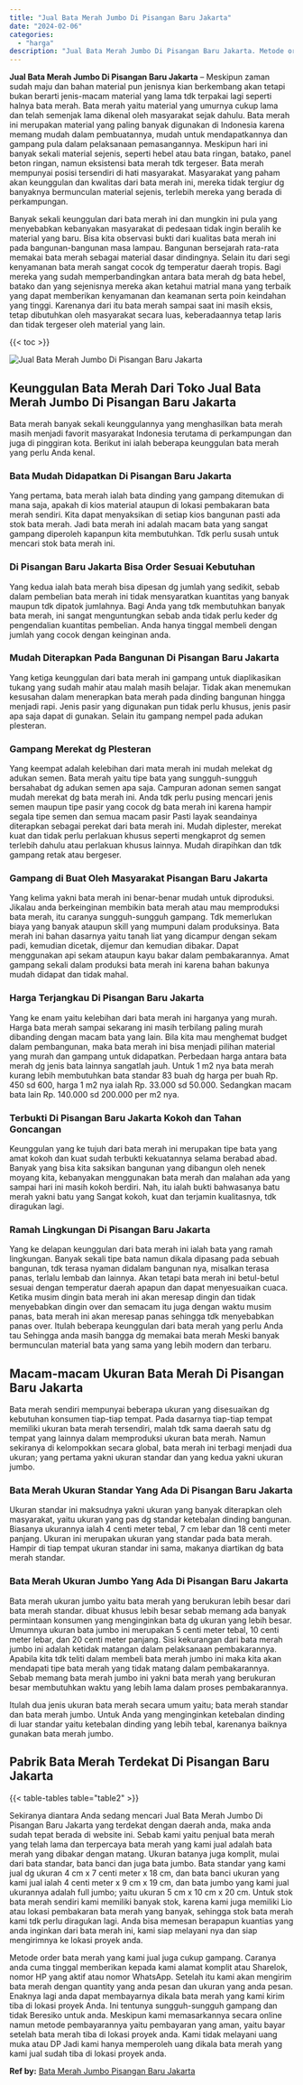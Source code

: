 ```yaml
---
title: "Jual Bata Merah Jumbo Di Pisangan Baru Jakarta"
date: "2024-02-06"
categories: 
  - "harga"
description: "Jual Bata Merah Jumbo Di Pisangan Baru Jakarta. Metode order bata merah yang kami jual juga cukup gampang. Caranya anda cuma tinggal memberikan kepada kami a..."
---
```


**Jual Bata Merah Jumbo Di Pisangan Baru Jakarta** – Meskipun zaman sudah maju dan bahan material pun jenisnya kian berkembang akan tetapi bukan berarti jenis-macam material yang lama tdk terpakai lagi seperti halnya bata merah. Bata merah yaitu material yang umurnya cukup lama dan telah semenjak lama dikenal oleh masyarakat sejak dahulu. Bata merah ini merupakan material yang paling banyak digunakan di Indonesia karena memang mudah dalam pembuatannya, mudah untuk mendapatkannya dan gampang pula dalam pelaksanaan pemasangannya. Meskipun hari ini banyak sekali material sejenis, seperti hebel atau bata ringan, batako, panel beton ringan, namun eksistensi bata merah tdk tergeser. Bata merah mempunyai posisi tersendiri di hati masyarakat. Masyarakat yang paham akan keunggulan dan kwalitas dari bata merah ini, mereka tidak tergiur dg banyaknya bermunculan material sejenis, terlebih mereka yang berada di perkampungan.

Banyak sekali keunggulan dari bata merah ini dan mungkin ini pula yang menyebabkan kebanyakan masyarakat di pedesaan tidak ingin beralih ke material yang baru. Bisa kita observasi bukti dari kualitas bata merah ini pada bangunan-bangunan masa lampau. Bangunan bersejarah rata-rata memakai bata merah sebagai material dasar dindingnya. Selain itu dari segi kenyamanan bata merah sangat cocok dg temperatur daerah tropis. Bagi mereka yang sudah memperbandingkan antara bata merah dg bata hebel, batako dan yang sejenisnya mereka akan ketahui matrial mana yang terbaik yang dapat memberikan kenyamanan dan keamanan serta poin keindahan yang tinggi. Karenanya dari itu bata merah sampai saat ini masih eksis, tetap dibutuhkan oleh masyarakat secara luas, keberadaannya tetap laris dan tidak tergeser oleh material yang lain.

{{< toc >}}

![Jual Bata Merah Jumbo Di Pisangan Baru Jakarta](/images/jual-bata-merah-30.png)

## Keunggulan Bata Merah Dari Toko Jual Bata Merah Jumbo Di Pisangan Baru Jakarta

Bata merah banyak sekali keunggulannya yang menghasilkan bata merah masih menjadi favorit masyarakat Indonesia terutama di perkampungan dan juga di pinggiran kota. Berikut ini ialah beberapa keunggulan bata merah yang perlu Anda kenal.

### Bata Mudah Didapatkan Di Pisangan Baru Jakarta

Yang pertama, bata merah ialah bata dinding yang gampang ditemukan di mana saja, apakah di kios material ataupun di lokasi pembakaran bata merah sendiri. Kita dapat menyaksikan di setiap kios bangunan pasti ada stok bata merah. Jadi bata merah ini adalah macam bata yang sangat gampang diperoleh kapanpun kita membutuhkan. Tdk perlu susah untuk mencari stok bata merah ini.

### Di Pisangan Baru Jakarta Bisa Order Sesuai Kebutuhan

Yang kedua ialah bata merah bisa dipesan dg jumlah yang sedikit, sebab dalam pembelian bata merah ini tidak mensyaratkan kuantitas yang banyak maupun tdk dipatok jumlahnya. Bagi Anda yang tdk membutuhkan banyak bata merah, ini sangat menguntungkan sebab anda tidak perlu keder dg pengendalian kuantitas pembelian. Anda hanya tinggal membeli dengan jumlah yang cocok dengan keinginan anda.

### Mudah Diterapkan Pada Bangunan Di Pisangan Baru Jakarta

Yang ketiga keunggulan dari bata merah ini gampang untuk diaplikasikan tukang yang sudah mahir atau malah masih belajar. Tidak akan menemukan kesusahan dalam menerapkan bata merah pada dinding bangunan hingga menjadi rapi. Jenis pasir yang digunakan pun tidak perlu khusus, jenis pasir apa saja dapat di gunakan. Selain itu gampang nempel pada adukan plesteran.

### Gampang Merekat dg Plesteran

Yang keempat adalah kelebihan dari mata merah ini mudah melekat dg adukan semen. Bata merah yaitu tipe bata yang sungguh-sungguh bersahabat dg adukan semen apa saja. Campuran adonan semen sangat mudah merekat dg bata merah ini. Anda tdk perlu pusing mencari jenis semen maupun tipe pasir yang cocok dg bata merah ini karena hampir segala tipe semen dan semua macam pasir Pasti layak seandainya diterapkan sebagai perekat dari bata merah ini. Mudah diplester, merekat kuat dan tidak perlu perlakuan khusus seperti mengkaprot dg semen terlebih dahulu atau perlakuan khusus lainnya. Mudah dirapihkan dan tdk gampang retak atau bergeser.

### Gampang di Buat Oleh Masyarakat Pisangan Baru Jakarta

Yang kelima yakni bata merah ini benar-benar mudah untuk diproduksi. Jikalau anda berkeinginan membikin bata merah atau mau memproduksi bata merah, itu caranya sungguh-sungguh gampang. Tdk memerlukan biaya yang banyak ataupun skill yang mumpuni dalam produksinya. Bata merah ini bahan dasarnya yaitu tanah liat yang dicampur dengan sekam padi, kemudian dicetak, dijemur dan kemudian dibakar. Dapat menggunakan api sekam ataupun kayu bakar dalam pembakarannya. Amat gampang sekali dalam produksi bata merah ini karena bahan bakunya mudah didapat dan tidak mahal.

### Harga Terjangkau Di Pisangan Baru Jakarta

Yang ke enam yaitu kelebihan dari bata merah ini harganya yang murah. Harga bata merah sampai sekarang ini masih terbilang paling murah dibanding dengan macam bata yang lain. Bila kita mau menghemat budget dalam pembangunan, maka bata merah ini bisa menjadi pilihan material yang murah dan gampang untuk didapatkan. Perbedaan harga antara bata merah dg jenis bata lainnya sangatlah jauh. Untuk 1 m2 nya bata merah kurang lebih membutuhkan bata standar 83 buah dg harga per buah Rp. 450 sd 600, harga 1 m2 nya ialah Rp. 33.000 sd 50.000. Sedangkan macam bata lain Rp. 140.000 sd 200.000 per m2 nya.

### Terbukti Di Pisangan Baru Jakarta Kokoh dan Tahan Goncangan

Keunggulan yang ke tujuh dari bata merah ini merupakan tipe bata yang amat kokoh dan kuat sudah terbukti kekuatannya selama berabad abad. Banyak yang bisa kita saksikan bangunan yang dibangun oleh nenek moyang kita, kebanyakan menggunakan bata merah dan malahan ada yang sampai hari ini masih kokoh berdiri. Nah, itu ialah bukti bahwasanya batu merah yakni batu yang Sangat kokoh, kuat dan terjamin kualitasnya, tdk diragukan lagi.

### Ramah Lingkungan Di Pisangan Baru Jakarta

Yang ke delapan keunggulan dari bata merah ini ialah bata yang ramah lingkungan. Banyak sekali tipe bata namun dikala dipasang pada sebuah bangunan, tdk terasa nyaman didalam bangunan nya, misalkan terasa panas, terlalu lembab dan lainnya. Akan tetapi bata merah ini betul-betul sesuai dengan temperatur daerah apapun dan dapat menyesuaikan cuaca. Ketika musim dingin bata merah ini akan meresap dingin dan tidak menyebabkan dingin over dan semacam itu juga dengan waktu musim panas, bata merah ini akan meresap panas sehingga tdk menyebabkan panas over. Itulah beberapa keunggulan dari bata merah yang perlu Anda tau Sehingga anda masih bangga dg memakai bata merah Meski banyak bermunculan material bata yang sama yang lebih modern dan terbaru.

## Macam-macam Ukuran Bata Merah Di Pisangan Baru Jakarta

Bata merah sendiri mempunyai beberapa ukuran yang disesuaikan dg kebutuhan konsumen tiap-tiap tempat. Pada dasarnya tiap-tiap tempat memiliki ukuran bata merah tersendiri, malah tdk sama daerah satu dg tempat yang lainnya dalam memproduksi ukuran bata merah. Namun sekiranya di kelompokkan secara global, bata merah ini terbagi menjadi dua ukuran; yang pertama yakni ukuran standar dan yang kedua yakni ukuran jumbo.

### Bata Merah Ukuran Standar Yang Ada Di Pisangan Baru Jakarta

Ukuran standar ini maksudnya yakni ukuran yang banyak diterapkan oleh masyarakat, yaitu ukuran yang pas dg standar ketebalan dinding bangunan. Biasanya ukurannya ialah 4 centi meter tebal, 7 cm lebar dan 18 centi meter panjang. Ukuran ini merupakan ukuran yang standar pada bata merah. Hampir di tiap tempat ukuran standar ini sama, makanya diartikan dg bata merah standar.

### Bata Merah Ukuran Jumbo Yang Ada Di Pisangan Baru Jakarta

Bata merah ukuran jumbo yaitu bata merah yang berukuran lebih besar dari bata merah standar. dibuat khusus lebih besar sebab memang ada banyak permintaan konsumen yang menginginkan bata dg ukuran yang lebih besar. Umumnya ukuran bata jumbo ini merupakan 5 centi meter tebal, 10 centi meter lebar, dan 20 centi meter panjang. Sisi kekurangan dari bata merah jumbo ini adalah ketidak matangan dalam pelaksanaan pembakarannya. Apabila kita tdk teliti dalam membeli bata merah jumbo ini maka kita akan mendapati tipe bata merah yang tidak matang dalam pembakarannya. Sebab memang bata merah jumbo ini yakni bata merah yang berukuran besar membutuhkan waktu yang lebih lama dalam proses pembakarannya.

Itulah dua jenis ukuran bata merah secara umum yaitu; bata merah standar dan bata merah jumbo. Untuk Anda yang menginginkan ketebalan dinding di luar standar yaitu ketebalan dinding yang lebih tebal, karenanya baiknya gunakan bata merah jumbo.

## Pabrik Bata Merah Terdekat Di Pisangan Baru Jakarta

{{< table-tables table="table2" >}}

Sekiranya diantara Anda sedang mencari Jual Bata Merah Jumbo Di Pisangan Baru Jakarta yang terdekat dengan daerah anda, maka anda sudah tepat berada di website ini. Sebab kami yaitu penjual bata merah yang telah lama dan terpercaya bata merah yang kami jual adalah bata merah yang dibakar dengan matang. Ukuran batanya juga komplit, mulai dari bata standar, bata banci dan juga bata jumbo. Bata standar yang kami jual dg ukuran 4 cm x 7 centi meter x 18 cm, dan bata banci ukuran yang kami jual ialah 4 centi meter x 9 cm x 19 cm, dan bata jumbo yang kami jual ukurannya adalah full jumbo; yaitu ukuran 5 cm x 10 cm x 20 cm. Untuk stok bata merah sendiri kami memiliki banyak stok, karena kami juga memiliki Lio atau lokasi pembakaran bata merah yang banyak, sehingga stok bata merah kami tdk perlu diragukan lagi. Anda bisa memesan berapapun kuantias yang anda inginkan dari bata merah ini, kami siap melayani nya dan siap mengirimnya ke lokasi proyek anda.

Metode order bata merah yang kami jual juga cukup gampang. Caranya anda cuma tinggal memberikan kepada kami alamat komplit atau Sharelok, nomor HP yang aktif atau nomor WhatsApp. Setelah itu kami akan mengirim bata merah dengan quantity yang anda pesan dan ukuran yang anda pesan. Enaknya lagi anda dapat membayarnya dikala bata merah yang kami kirim tiba di lokasi proyek Anda. Ini tentunya sungguh-sungguh gampang dan tidak Beresiko untuk anda. Meskipun kami memasarkannya secara online namun metode pembayarannya yaitu pembayaran yang aman, yaitu bayar setelah bata merah tiba di lokasi proyek anda. Kami tidak melayani uang muka atau DP Jadi kami hanya memperoleh uang dikala bata merah yang kami jual sudah tiba di lokasi proyek anda.

**Ref by:** [Bata Merah Jumbo Pisangan Baru Jakarta](https://id.wikipedia.org/wiki/Bata)
